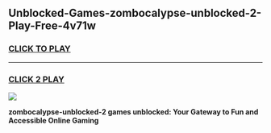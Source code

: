 
## Unblocked-Games-zombocalypse-unblocked-2-Play-Free-4v71w
<h3>
<a href="https://premium76.site?title=zombocalypse-unblocked-2&ref=20M">CLICK TO PLAY</a></h3>
<hr>

<h3>
<a href="https://premium76.site?title=zombocalypse-unblocked-2&ref=20M">CLICK 2 PLAY</a>
  
</h3>

<a href="https://premium76.site?title=zombocalypse-unblocked-2&ref=19M"><img src="https://clearcache.store/games.png"></a>


**zombocalypse-unblocked-2 games unblocked: Your Gateway to Fun and Accessible Online Gaming**
